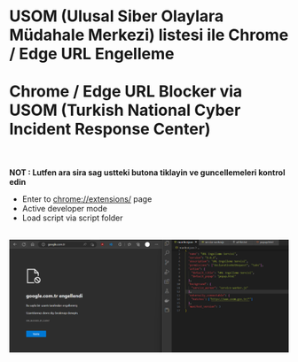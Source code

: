 # USOM (Ulusal Siber Olaylara Müdahale Merkezi) listesi ile Chrome / Edge URL Engelleme<br><br>Chrome / Edge URL Blocker via USOM (Turkish National Cyber Incident Response Center)
<br><br>
<b>NOT : Lutfen ara sira sag ustteki butona tiklayin ve guncellemeleri kontrol edin</b>
<br>
<ul>
<li>Enter to <a target="_blank" href="chrome://extensions/">chrome://extensions/</a> page</li>
<li>Active developer mode</li>
<li>Load script via script folder</li>
</ul>
<br>
<img src="loaded.png" />

